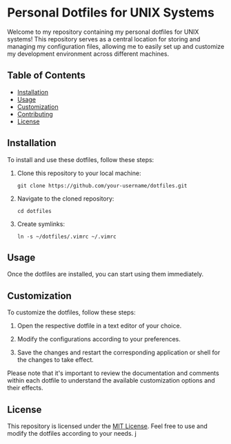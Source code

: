 # Personal Dotfiles for UNIX Systems

Welcome to my repository containing my personal dotfiles for UNIX systems! This repository serves as a central location for storing and managing my configuration files, allowing me to easily set up and customize my development environment across different machines.

## Table of Contents
- [Installation](#installation)
- [Usage](#usage)
- [Customization](#customization)
- [Contributing](#contributing)
- [License](#license)

## Installation
To install and use these dotfiles, follow these steps:

1. Clone this repository to your local machine:
    ```
    git clone https://github.com/your-username/dotfiles.git
    ```

2. Navigate to the cloned repository:
    ```
    cd dotfiles
    ```

3. Create symlinks:
    ```
    ln -s ~/dotfiles/.vimrc ~/.vimrc
    ```

## Usage
Once the dotfiles are installed, you can start using them immediately.


## Customization
To customize the dotfiles, follow these steps:

1. Open the respective dotfile in a text editor of your choice.

2. Modify the configurations according to your preferences.

3. Save the changes and restart the corresponding application or shell for the changes to take effect.

Please note that it's important to review the documentation and comments within each dotfile to understand the available customization options and their effects.

## License
This repository is licensed under the [MIT License](LICENSE). Feel free to use and modify the dotfiles according to your needs.
j